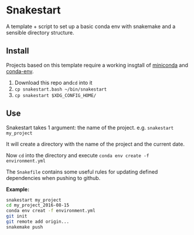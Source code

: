 # Snakestart

A template + script to set up a basic conda env with snakemake and a sensible directory structure.

## Install

Projects based on this template require a working insgtall of [miniconda](http://conda.pydata.org/docs/install/quick.html) and [conda-env](https://github.com/conda/conda-env).

1. Download this repo and`cd` into it
2. `cp snakestart.bash ~/bin/snakestart`
3. `cp snakestart $XDG_CONFIG_HOME/`

## Use

Snakestart takes 1 argument: the name of the project.
e.g. `snakestart my_project`

It will create a directory with the name of the project and the current date.

Now `cd` into the directory and execute `conda env create -f environment.yml`

The `Snakefile` contains some useful rules for updating defined dependencies when pushing to github.

**Example:**
```bash
snakestart my_project
cd my_project_2016-08-15
conda env creat -f environment.yml
git init
git remote add origin...
snakemake push
```

